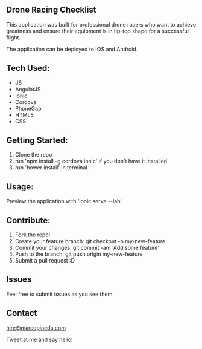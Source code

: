 ## Drone Racing Checklist

This application was built for professional drone racers who want to achieve greatness and ensure their equipment is in tip-top shape for a successful flight.

The application can be deployed to IOS and Android.

## Tech Used:

- JS
- AngularJS
- Ionic
- Cordova
- PhoneGap
- HTML5
- CSS

## Getting Started:

1. Clone the repo
2. run 'npm install -g cordova ionic' if you don't have it installed
3. run 'bower install' in terminal

## Usage:

Preview the application with 'ionic serve --lab'

## Contribute:

1. Fork the repo!
2. Create your feature branch: git checkout -b my-new-feature
3. Commit your changes: git commit -am 'Add some feature'
4. Push to the branch: git push origin my-new-feature
5. Submit a pull request :D

## Issues

Feel free to submit issues as you see them.

## Contact

hire@marcopineda.com

[Tweet](http://twitter.com/marcoapineda13) at me and say hello!
